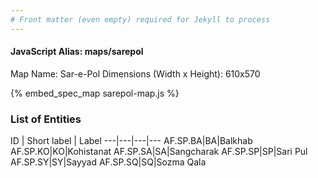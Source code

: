 ```yaml
---
# Front matter (even empty) required for Jekyll to process
---
```


#### JavaScript Alias: maps/sarepol

Map Name: Sar-e-Pol
Dimensions (Width x Height): 610x570



{% embed_spec_map sarepol-map.js %}

### List of Entities

ID | Short label | Label
---|---|---|---
AF.SP.BA|BA|Balkhab
AF.SP.KO|KO|Kohistanat
AF.SP.SA|SA|Sangcharak
AF.SP.SP|SP|Sari Pul
AF.SP.SY|SY|Sayyad
AF.SP.SQ|SQ|Sozma Qala